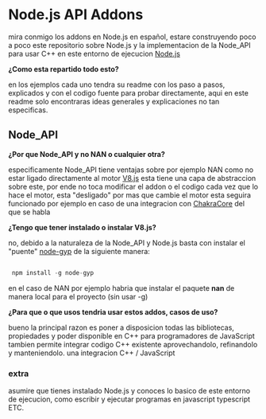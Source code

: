 # Node.js API Addons

mira conmigo los addons en Node.js en español, estare construyendo poco a poco este repositorio sobre Node.js y la implementacion de la Node_API para usar C++ en este entorno de ejecucion [Node.js](https://github.com/nodejs)

**¿Como esta repartido todo esto?**

en los ejemplos cada uno tendra su readme con los paso a pasos, explicados y con el codigo fuente para probar directamente, aqui en este readme solo encontraras ideas generales y explicaciones no tan especificas.


## Node_API

**¿Por que Node_API y no NAN o cualquier otra?** 

especificamente Node_API tiene ventajas sobre por ejemplo NAN como no estar ligado directamente al motor [V8.js](https://github.com/v8/v8) esta tiene una capa de abstraccion sobre este, por ende no toca modificar el addon o el codigo cada vez que lo hace el motor, esta "desligado" por mas que cambie el motor esta seguira funcionado por ejemplo en caso de una integracion con [ChakraCore](https://github.com/chakra-core/ChakraCore) del que se habla


**¿Tengo que tener instalado o instalar V8.js?**

no, debido a la naturaleza de la Node_API  y Node.js basta con instalar el "puente" [node-gyp](https://github.com/nodejs/node-gyp) de la siguiente manera: 


```javascript

 npm install -g node-gyp

```

en el caso de NAN por ejemplo habria que instalar el paquete **nan** de manera local para el proyecto (sin usar -g)


**¿Para que o que usos tendria usar estos addos, casos de uso?**

bueno la principal razon es poner a disposicion todas las bibliotecas, propiedades y poder disponible en C++ para programadores de JavaScript tambien permite integrar codigo C++ existente aprovechandolo, refinandolo y manteniendolo. una integracion C++ / JavaScript 



### extra

asumire que tienes instalado Node.js y conoces lo basico de este entorno de ejecucion, como escribir y ejecutar programas en javascript typescript ETC.